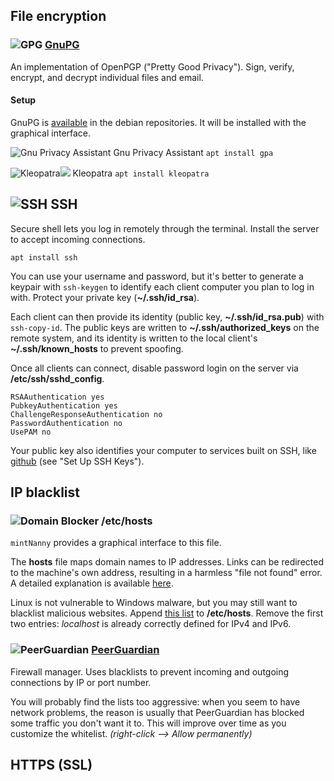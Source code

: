 ## File encryption <a id="encryption" />

### ![][img-gpg] [GnuPG][homepage-gnupg]

An implementation of OpenPGP ("Pretty Good Privacy").  Sign, verify, encrypt, and decrypt individual files and email.

#### Setup

GnuPG is [available][pts-gnupg2] in the debian repositories.  It will be installed with the graphical interface.

![][img-gpa] Gnu Privacy Assistant `apt install gpa`

![][img-kleopatra]![][emblem-kde] Kleopatra `apt install kleopatra`  

## ![][img-gnome-terminal] SSH

Secure shell lets you log in remotely through the terminal.  Install the server to accept incoming connections.

`apt install ssh`

You can use your username and password, but it's better to generate a keypair with `ssh-keygen` to identify each client computer you plan to log in with.  Protect your private key (**~/.ssh/id_rsa**).

Each client can then provide its identity (public key, **~/.ssh/id_rsa.pub**) with `ssh-copy-id`.  The public keys are written to **~/.ssh/authorized_keys** on the remote system, and its identity is written to the local client's **~/.ssh/known_hosts** to prevent spoofing.

Once all clients can connect, disable password login on the server via **/etc/ssh/sshd_config**.

```text
RSAAuthentication yes
PubkeyAuthentication yes
ChallengeResponseAuthentication no
PasswordAuthentication no
UsePAM no
```

Your public key also identifies your computer to services built on SSH, like [github][link-github-ssh] (see "Set Up SSH Keys").

## IP blacklist

### ![][img-mintnanny] /etc/hosts

`mintNanny` provides a graphical interface to this file.

The **hosts** file maps domain names to IP addresses.  Links can be redirected to the machine's own address, resulting in a harmless "file not found" error.  A detailed explanation is available [here][link-mvps].

Linux is not vulnerable to Windows malware, but you may still want to blacklist malicious websites.  Append [this list][link-mvps-hosts] to **/etc/hosts**.  Remove the first two entries: _localhost_ is already correctly defined for IPv4 and IPv6.

### ![][img-pgl] [PeerGuardian][homepage-pgl] <a id="peerguardian"/>

Firewall manager.  Uses blacklists to prevent incoming and outgoing connections by IP or port number.

You will probably find the lists too aggressive: when you seem to have network problems, the reason is usually that PeerGuardian has blocked some traffic you don't want it to.  This will improve over time as you customize the whitelist.  _(right-click --> Allow permanently)_

## HTTPS (SSL)


[emblem-kde]: boston.png

[homepage-gnupg]: http://www.gnupg.org/
[homepage-pgl]: http://moblock-deb.sourceforge.net/

[img-gnome-terminal]: gnome-terminal.png "SSH"
[img-gpa]: gpa.png "Gnu Privacy Assistant"
[img-gpg]: gpg.png "GPG"
[img-kleopatra]: kleopatra.png "Kleopatra"
[img-pgl]: pgl-gui.png "PeerGuardian"
[img-mintnanny]: mintnanny.png "Domain Blocker"

[link-github-ssh]: http://help.github.com/linux-set-up-git/
[link-mvps]: http://winhelp2002.mvps.org/hosts.htm
[link-mvps-hosts]: http://winhelp2002.mvps.org/hosts.txt

[pts-gnupg2]: http://packages.qa.debian.org/g/gnupg2.html "PTS"